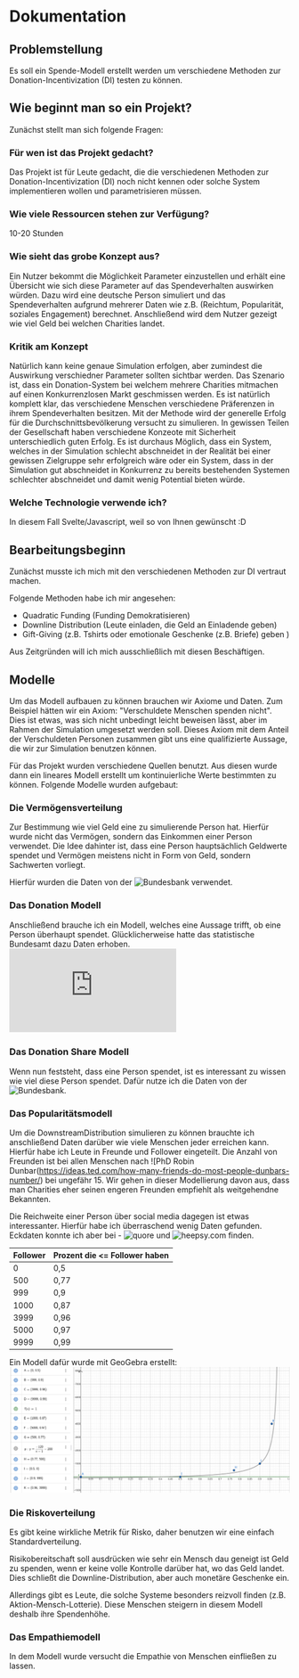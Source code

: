 # Dokumentation

## Problemstellung

Es soll ein Spende-Modell erstellt werden um verschiedene Methoden zur Donation-Incentivization (DI) testen zu können.

## Wie beginnt man so ein Projekt?

Zunächst stellt man sich folgende Fragen:

### Für wen ist das Projekt gedacht?
Das Projekt ist für Leute gedacht, die die verschiedenen Methoden zur Donation-Incentivization (DI) noch nicht kennen oder solche System implementieren wollen und parametrisieren müssen.

### Wie viele Ressourcen stehen zur Verfügung?
10-20 Stunden

### Wie sieht das grobe Konzept aus?
Ein Nutzer bekommt die Möglichkeit Parameter
einzustellen und erhält eine Übersicht wie sich
diese Parameter auf das Spendeverhalten auswirken würden. Dazu wird eine deutsche Person simuliert und das Spendeverhalten aufgrund mehrerer Daten wie z.B. (Reichtum, Popularität, soziales Engagement) berechnet. Anschließend wird dem Nutzer gezeigt wie viel Geld bei welchen Charities landet.

### Kritik am Konzept

Natürlich kann keine genaue Simulation erfolgen, aber zumindest die Auswirkung verschiedner Parameter sollten sichtbar werden. Das Szenario ist, dass ein Donation-System bei welchem mehrere Charities mitmachen auf einen Konkurrenzlosen Markt geschmissen werden. Es ist natürlich komplett klar, das verschiedene Menschen verschiedene Präferenzen in ihrem Spendeverhalten besitzen. Mit der Methode wird der generelle Erfolg für die Durchschnittsbevölkerung versucht zu simulieren. In gewissen Teilen der Gesellschaft haben verschiedene Konzeote mit Sicherheit unterschiedlich guten Erfolg. Es ist durchaus Möglich, dass ein System, welches in der Simulation schlecht abschneidet in der Realität bei einer gewissen Zielgruppe sehr erfolgreich wäre oder ein System, dass in der Simulation gut abschneidet in Konkurrenz zu bereits bestehenden Systemen schlechter abschneidet und damit wenig Potential bieten würde.

### Welche Technologie verwende ich?
In diesem Fall Svelte/Javascript, weil so von Ihnen gewünscht :D

## Bearbeitungsbeginn

Zunächst musste ich mich mit den verschiedenen Methoden zur DI vertraut machen.

Folgende Methoden habe ich mir angesehen:

- Quadratic Funding (Funding Demokratisieren)
- Downline Distribution (Leute einladen, die Geld an Einladende geben)
- Gift-Giving (z.B. Tshirts oder emotionale Geschenke (z.B. Briefe) geben )

Aus Zeitgründen will ich mich ausschließlich mit diesen Beschäftigen.

## Modelle

Um das Modell aufbauen zu können brauchen wir Axiome und Daten. Zum Beispiel hätten wir ein Axiom: "Verschuldete Menschen spenden nicht". Dies ist etwas, was sich nicht unbedingt leicht beweisen lässt, aber im Rahmen der Simulation umgesetzt werden soll. Dieses Axiom mit dem Anteil der Verschuldeten Personen zusammen gibt uns eine qualifizierte Aussage, die wir zur Simulation benutzen können.

Für das Projekt wurden verschiedene Quellen benutzt.
Aus diesen wurde dann ein lineares Modell erstellt um kontinuierliche Werte bestimmten zu können.
Folgende Modelle wurden aufgebaut:

### Die Vermögensverteilung
Zur Bestimmung wie viel Geld eine zu simulierende Person hat.
Hierfür wurde nicht das Vermögen, sondern das Einkommen einer Person verwendet.
Die Idee dahinter ist, dass eine Person hauptsächlich Geldwerte spendet und Vermögen
meistens nicht in Form von Geld, sondern Sachwerten vorliegt.

Hierfür wurden die Daten von der ![Bundesbank](https://www.bundesbank.de/resource/blob/794130/d523cb34074622e1b4cfa729f12a1276/mL/2019-04-vermoegensbefragung-data.pdfs) verwendet.


### Das Donation Modell
Anschließend brauche ich ein Modell, welches eine Aussage trifft, ob eine Person überhaupt spendet.
Glücklicherweise hatte das statistische Bundesamt dazu Daten erhoben. ![destatis.de](https://www.destatis.de/DE/Methoden/WISTA-Wirtschaft-und-Statistik/2019/06/spendenbereitschaft-062019.pdf?__blob=publicationFile)

### Das Donation Share Modell
Wenn nun feststeht, dass eine Person spendet, ist es interessant zu wissen wie viel diese Person spendet.
Dafür nutze ich die Daten von der ![Bundesbank](https://www.bundesbank.de/resource/blob/794130/d523cb34074622e1b4cfa729f12a1276/mL/2019-04-vermoegensbefragung-data.pdfs).

### Das Popularitätsmodell
Um die DownstreamDistribution simulieren zu können brauchte ich anschließend Daten darüber
wie viele Menschen jeder erreichen kann. Hierfür habe ich Leute in Freunde und Follower eingeteilt.
Die Anzahl von Freunden ist bei allen Menschen nach ![PhD Robin Dunbar(https://ideas.ted.com/how-many-friends-do-most-people-dunbars-number/)
bei ungefähr 15. Wir gehen in dieser Modellierung davon aus, dass man Charities eher seinen engeren Freunden empfiehlt als weitgehendne Bekannten.

Die Reichweite einer Person über social media dagegen ist etwas interessanter. Hierfür habe ich überraschend wenig Daten gefunden. 
Eckdaten konnte ich aber bei - ![quore](https://www.quora.com/Are-there-any-analyses-of-user-distribution-by-follower-followee-numbers-on-sites-with-follower-graphs) und ![heepsy.com](https://blog.heepsy.com/posts/follower-distribution-on-instagram) finden.

|Follower|Prozent die <= Follower haben
|-|-|
|0|	0,5|
|500|	0,77|
|999|	0,9|
|1000|	0,87|
|3999|	0,96|
|5000|	0,97|
|9999|	0,99|

Ein Modell dafür wurde mit GeoGebra erstellt:
![img](img/follower.png)

### Die Riskoverteilung
Es gibt keine wirkliche Metrik für Risko, daher benutzen wir eine einfach Standardverteilung.

Risikobereitschaft soll ausdrücken wie sehr ein Mensch dau geneigt ist Geld zu spenden, wenn 
er keine volle Kontrolle darüber hat, wo das Geld landet. Dies schließt die Downline-Distribution, aber auch 
monetäre Geschenke ein. 

Allerdings gibt es Leute, die solche Systeme besonders reizvoll finden (z.B. Aktion-Mensch-Lotterie).
Diese Menschen steigern in diesem Modell deshalb ihre Spendenhöhe.

### Das Empathiemodell
In dem Modell wurde versucht die Empathie von Menschen einfließen zu lassen.